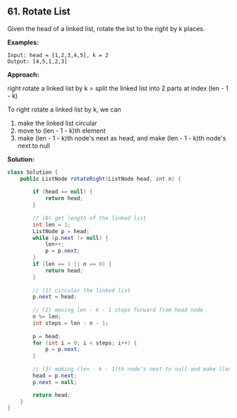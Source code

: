 ## 61. Rotate List

Given the head of a linked list, rotate the list to the right by k places.

**Examples:** 

```
Input: head = [1,2,3,4,5], k = 2
Output: [4,5,1,2,3]
```

**Approach:**

right rotate a linked list by k = split the linked list into 2 parts at index (len - 1 - k)

To right rotate a linked list by k, we can

1. make the linked list circular 
2. move to (len - 1 - k)th element
3. make (len - 1 - k)th node's next as head, and make (len - 1 - k)th node's next to null 

**Solution:**

```java
class Solution {
    public ListNode rotateRight(ListNode head, int n) {
        
        if (head == null) {
            return head;
        }
         
        // (0) get length of the linked list
        int len = 1;
        ListNode p = head;
        while (p.next != null) {
            len++;
            p = p.next;
        }
        if (len == 1 || n == 0) {
            return head;
        }
        
        // (1) circular the linked list
        p.next = head;
        
        // (2) moving len - k - 1 steps forward from head node
        n %= len;
        int steps = len - n - 1;
         
        p = head;
        for (int i = 0; i < steps; i++) {
            p = p.next;
        }
         
        // (3) making (len - k - 1)th node’s next to null and make (len - k)th node as head.
        head = p.next;
        p.next = null;

        return head;
    }
}
```